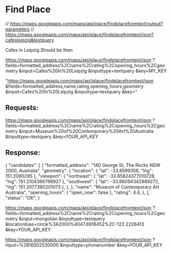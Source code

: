 # Find Place 

  // https://maps.googleapis.com/maps/api/place/findplacefromtext/output?parameters
  // https://maps.googleapis.com/maps/api/place/findplacefromtext/json?cafesleipzig&textquery

Cafes in Leipzig
Should be then

https://maps.googleapis.com/maps/api/place/findplacefromtext/json
  ?fields=formatted_address%2Cname%2Crating%2Copening_hours%2Cgeometry
  &input=Cafes%20In%20Leipzig
  &inputtype=textquery
  &key=MY_KEY

"https://maps.googleapis.com/maps/api/place/findplacefromtext/json
  &fields=formatted_address,name,rating,opening_hours,geometry
  &input=Cafes%20In%20Leipzig
  &inputtype=textquery
  &key="


## Requests:
https://maps.googleapis.com/maps/api/place/findplacefromtext/json
  ?fields=formatted_address%2Cname%2Crating%2Copening_hours%2Cgeometry
  &input=Museum%20of%20Contemporary%20Art%20Australia
  &inputtype=textquery
  &key=YOUR_API_KEY

## Response:
{
  "candidates":
    [
      {
        "formatted_address": "140 George St, The Rocks NSW 2000, Australia",
        "geometry":
          {
            "location": { "lat": -33.8599358, "lng": 151.2090295 },
            "viewport":
              {
                "northeast":
                  { "lat": -33.85824377010728, "lng": 151.2104386798927 },
                "southwest":
                  { "lat": -33.86094342989272, "lng": 151.2077390201073 },
              },
          },
        "name": "Museum of Contemporary Art Australia",
        "opening_hours": { "open_now": false },
        "rating": 4.4,
      },
    ],
  "status": "OK",
}

https://maps.googleapis.com/maps/api/place/findplacefromtext/json
  ?fields=formatted_address%2Cname%2Crating%2Copening_hours%2Cgeometry
  &input=mongolian
  &inputtype=textquery
  &locationbias=circle%3A2000%4047.6918452%2C-122.2226413
  &key=YOUR_API_KEY


https://maps.googleapis.com/maps/api/place/findplacefromtext/json
  ?input=%2B16502530000
  &inputtype=phonenumber
  &key=YOUR_API_KEY
